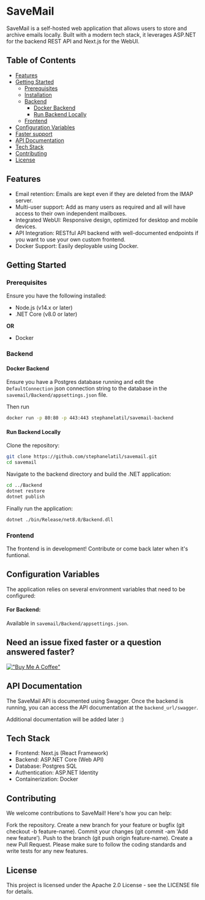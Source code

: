# SaveMail
 

SaveMail is a self-hosted web application that allows users to store and archive emails locally. Built with a modern tech stack, it leverages ASP.NET for the backend REST API and Next.js for the WebUI.

## Table of Contents

- [Features](#features)
- [Getting Started](#getting-started)
    - [Prerequisites](#prerequisites)
    - [Installation](#installation)
    - [Backend](#backend)
        - [Docker Backend](#docker-backend)
        - [Run Backend Locally](#run-backend-locally)
    - [Frontend](#frontend)
- [Configuration Variables](#configuration-variables)
- [Faster support](#need-an-issue-fixed-faster-or-a-question-answered-faster)
- [API Documentation](#api-documentation)
- [Tech Stack](#tech-stack)
- [Contributing](#contributing)
- [License](#license)

## Features

- Email retention: Emails are kept even if they are deleted from the IMAP server.
- Multi-user support: Add as many users as required and all will have access to their own independent mailboxes.
- Integrated WebUI: Responsive design, optimized for desktop and mobile devices.
- API Integration: RESTful API backend with well-documented endpoints if you want to use your own custom frontend.
- Docker Support: Easily deployable using Docker.

## Getting Started

### Prerequisites

Ensure you have the following installed:

- Node.js (v14.x or later)
- .NET Core (v8.0 or later)

**OR**

- Docker

### Backend

#### Docker Backend

Ensure you have a Postgres database running and edit the `DefaultConnection` json connection string to the database in the `savemail/Backend/appsettings.json` file.

Then run

```bash
docker run -p 80:80 -p 443:443 stephanelatil/savemail-backend
```

#### Run Backend Locally

Clone the repository:

```bash
git clone https://github.com/stephanelatil/savemail.git
cd savemail
```

Navigate to the backend directory and build the .NET application:

```bash
cd ../Backend
dotnet restore
dotnet publish
```

Finally run the application:

```bash
dotnet ./bin/Release/net8.0/Backend.dll
```

### Frontend

The frontend is in development! Contribute or come back later when it's funtional.

## Configuration Variables

The application relies on several environment variables that need to be configured:

#### For Backend:

Available in `savemail/Backend/appsettings.json`.

## Need an issue fixed faster or a question answered faster?

[!["Buy Me A Coffee"](https://www.buymeacoffee.com/assets/img/custom_images/orange_img.png)](https://www.buymeacoffee.com/stephanelatil)

## API Documentation

The SaveMail API is documented using Swagger. Once the backend is running, you can access the API documentation at the `backend_url/swagger`.

Additional documentation will be added later :)

## Tech Stack

- Frontend: Next.js (React Framework)
- Backend: ASP.NET Core (Web API)
- Database: Postgres SQL
- Authentication: ASP.NET Identity
- Containerization: Docker

## Contributing
We welcome contributions to SaveMail! Here's how you can help:

Fork the repository.
Create a new branch for your feature or bugfix (git checkout -b feature-name).
Commit your changes (git commit -am 'Add new feature').
Push to the branch (git push origin feature-name).
Create a new Pull Request.
Please make sure to follow the coding standards and write tests for any new features.

## License
This project is licensed under the Apache 2.0 License - see the LICENSE file for details.
